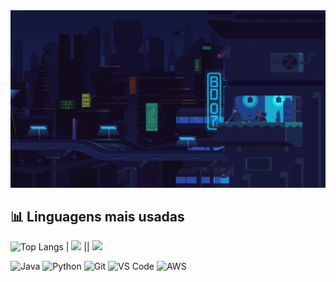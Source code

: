 <img src="./gifdogithub.gif" width="1680"/>

## 📊 Linguagens mais usadas

![Top Langs](https://github-readme-stats.vercel.app/api/top-langs/?username=KelvinKrauss&layout=compact&theme=tokyonight) | <img src="https://media.giphy.com/media/ttknk7M3d3UBEeZsii/giphy.gif" width="300" /> || <img src="https://media3.giphy.com/media/v1.Y2lkPTc5MGI3NjExZ3pyb2VhMXZmMHNhamhnYXg4eHp5c3hhenJ6YWc0eWc1c25iYjc2MiZlcD12MV9pbnRlcm5hbF9naWZfYnlfaWQmY3Q9Zw/Pb0d5MsNSeGoA2v1zv/giphy.gif" width="300" />


![Java](https://img.shields.io/badge/Java-%23ED8B00.svg?style=flat&logo=java&logoColor=white)
![Python](https://img.shields.io/badge/Python-%2314354C.svg?style=flat&logo=python&logoColor=white)
![Git](https://img.shields.io/badge/Git-%23F05033.svg?style=flat&logo=git&logoColor=white)
![VS Code](https://img.shields.io/badge/VSCode-%23007ACC.svg?style=flat&logo=visual-studio-code&logoColor=white)
![AWS](https://img.shields.io/badge/AWS-%23FF9900.svg?style=flat&logo=amazon-aws&logoColor=white)



